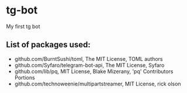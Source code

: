 # tg-bot
My first tg bot
## List of packages used:
- github.com/BurntSushi/toml, The MIT License, TOML authors
-	github.com/Syfaro/telegram-bot-api, The MIT License, Syfaro
-	github.com/lib/pq, MIT License, Blake Mizerany, 'pq' Contributors Portions
-	github.com/technoweenie/multipartstreamer, MIT License, rick olson
